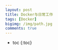 ```yaml
---
layout: post
title: Docker与日常工作
tags: [Docker]
bigimg: /img/path.jpg
comments: true
---
```


* toc
{:toc}